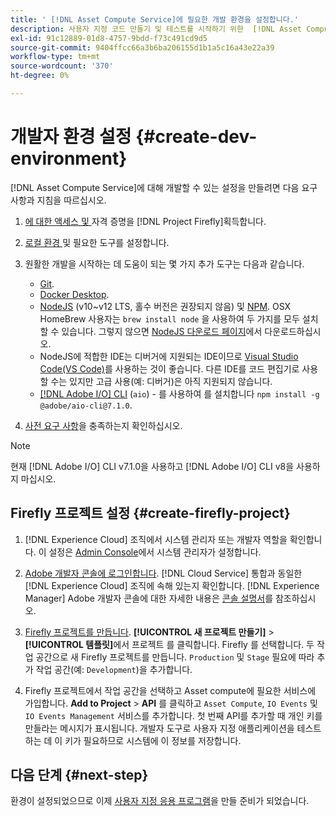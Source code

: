 ```yaml
---
title: ' [!DNL Asset Compute Service]에 필요한 개발 환경을 설정합니다.'
description: 사용자 지정 코드 만들기 및 테스트를 시작하기 위한  [!DNL Asset Compute Service] 의 개발자 환경 설정입니다.
exl-id: 91c12889-01d8-4757-9bdd-f73c491cd9d5
source-git-commit: 9404ffcc66a3b6ba206155d1b1a5c16a43e22a39
workflow-type: tm+mt
source-wordcount: '370'
ht-degree: 0%

---
```


# 개발자 환경 설정 {#create-dev-environment}

[!DNL Asset Compute Service]에 대해 개발할 수 있는 설정을 만들려면 다음 요구 사항과 지침을 따르십시오.

1. [에 대한 액세스 및 ](https://www.adobe.io/project-firefly/docs/getting_started/#acquire-access-and-credentials) 자격 증명을  [!DNL Project Firefly]획득합니다.

1. [로컬 환경 ](https://www.adobe.io/project-firefly/docs/getting_started/#local-environment-set-up) 및 필요한 도구를 설정합니다.

1. 원활한 개발을 시작하는 데 도움이 되는 몇 가지 추가 도구는 다음과 같습니다.

   * [Git](https://git-scm.com/).
   * [Docker Desktop](https://www.docker.com/get-started).
   * [NodeJS](https://nodejs.org) (v10~v12 LTS, 홀수 버전은 권장되지 않음) 및  [NPM](https://www.npmjs.com). OSX HomeBrew 사용자는 `brew install node` 을 사용하여 두 가지를 모두 설치할 수 있습니다. 그렇지 않으면 [NodeJS 다운로드 페이지](https://nodejs.org/en/)에서 다운로드하십시오.
   * NodeJS에 적합한 IDE는 디버거에 지원되는 IDE이므로 [Visual Studio Code(VS Code)](https://code.visualstudio.com)를 사용하는 것이 좋습니다. 다른 IDE를 코드 편집기로 사용할 수는 있지만 고급 사용(예: 디버거)은 아직 지원되지 않습니다.
   * [[!DNL Adobe I/O] CLI](https://github.com/adobe/aio-cli)  (`aio`) - 를 사용하여 를 설치합니다  `npm install -g @adobe/aio-cli@7.1.0`.

1. [사전 요구 사항](/help/understand-extensibility.md#prerequisites-and-provisioning)을 충족하는지 확인하십시오.

>[!NOTE]
>
>현재 [!DNL Adobe I/O] CLI v7.1.0을 사용하고 [!DNL Adobe I/O] CLI v8을 사용하지 마십시오.

## Firefly 프로젝트 설정 {#create-firefly-project}

1. [!DNL Experience Cloud] 조직에서 시스템 관리자 또는 개발자 역할을 확인합니다. 이 설정은 [Admin Console](https://adminconsole.adobe.com/overview)에서 시스템 관리자가 설정합니다.

1. [Adobe 개발자 콘솔에 로그인합니다](https://console.adobe.io/). [!DNL Cloud Service] 통합과 동일한 [!DNL Experience Cloud] 조직에 속해 있는지 확인합니다. [!DNL Experience Manager] Adobe 개발자 콘솔에 대한 자세한 내용은 [콘솔 설명서](https://www.adobe.io/apis/experienceplatform/console/docs.html)를 참조하십시오.

1. [Firefly 프로젝트를 만듭니다](https://www.adobe.io/apis/experienceplatform/project-firefly/docs.html#!AdobeDocs/project-firefly/master/getting_started/first_app.md). **[!UICONTROL 새 프로젝트 만들기]** > **[!UICONTROL 템플릿]**&#x200B;에서 프로젝트 를 클릭합니다. Firefly 를 선택합니다. 두 작업 공간으로 새 Firefly 프로젝트를 만듭니다. `Production` 및 `Stage` 필요에 따라 추가 작업 공간(예: `Development`)을 추가합니다.

1. Firefly 프로젝트에서 작업 공간을 선택하고 Asset compute에 필요한 서비스에 가입합니다. **Add to Project** > **API** 를 클릭하고 `Asset Compute`, `IO Events` 및 `IO Events Management` 서비스를 추가합니다. 첫 번째 API를 추가할 때 개인 키를 만들라는 메시지가 표시됩니다. 개발자 도구로 사용자 지정 애플리케이션을 테스트하는 데 이 키가 필요하므로 시스템에 이 정보를 저장합니다.

## 다음 단계 {#next-step}

환경이 설정되었으므로 이제 [사용자 지정 응용 프로그램](develop-custom-application.md)을 만들 준비가 되었습니다.

<!-- More ideas:
 
* Any steps in the beginning that lead to gotchas later should be called out for caution? For example,
  * don't change some defaults initially
  * know risks when deviating from standard path
  * naming conventions to follow
  * Retrieve and format credentials (YAML file details)

TBD: When aio-cli v8 bugs are resolved, update the AIO CLI install command to remove v7.x reference and instruct users to use the latest version. See CQDOC-18346.

-->
